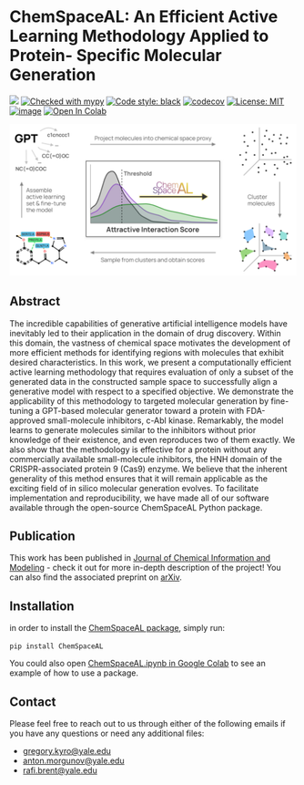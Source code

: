 # ChemSpaceAL: An Efficient Active Learning Methodology Applied to Protein- Specific Molecular Generation

[![](https://img.shields.io/badge/python-3.10+-blue.svg)](https://www.python.org/downloads/)
[![Checked with mypy](https://www.mypy-lang.org/static/mypy_badge.svg)](https://mypy-lang.org/)
[![Code style: black](https://img.shields.io/badge/code%20style-black-000000.svg)](https://github.com/psf/black)
[![codecov](https://codecov.io/gh/batistagroup/ChemSpaceAL/graph/badge.svg?token=ROJSISYJWC)](https://codecov.io/gh/batistagroup/ChemSpaceAL)
[![License: MIT](https://img.shields.io/badge/License-MIT-yellow.svg)](https://github.com/batistagroup/ChemSpaceAL/blob/main/LICENSE)
[![image](https://img.shields.io/pypi/v/ChemSpaceAL.svg)](https://pypi.org/project/ChemSpaceAL/)
<a target="_blank" href="https://colab.research.google.com/github/batistagroup/ChemSpaceAL/blob/main/ChemSpaceAL.ipynb">
  <img src="https://colab.research.google.com/assets/colab-badge.svg" alt="Open In Colab"/>
</a>

![A description of the active learning methodology](media/toc_figure.jpg)

## Abstract

The incredible capabilities of generative artificial intelligence models have inevitably led to their application in the domain of drug discovery. Within this domain, the vastness of chemical space motivates the development of more efficient methods for identifying regions with molecules that exhibit desired characteristics. In this work, we present a computationally efficient active learning methodology that requires evaluation of only a subset of the generated data in the constructed sample space to successfully align a generative model with respect to a specified objective. We demonstrate the applicability of this methodology to targeted molecular generation by fine-tuning a GPT-based molecular generator toward a protein with FDA-approved small-molecule inhibitors, c-Abl kinase. Remarkably, the model learns to generate molecules similar to the inhibitors without prior knowledge of their existence, and even reproduces two of them exactly. We also show that the methodology is effective for a protein without any commercially available small-molecule inhibitors, the HNH domain of the CRISPR-associated protein 9 (Cas9) enzyme. We believe that the inherent generality of this method ensures that it will remain applicable as the exciting field of in silico molecular generation evolves. To facilitate implementation and reproducibility, we have made all of our software available through the open-source ChemSpaceAL Python package.

## Publication

This work has been published in [Journal of Chemical Information and Modeling](https://pubs.acs.org/doi/10.1021/acs.jcim.3c01456) - check it out for more in-depth description of the project! You can also find the associated preprint on [arXiv](https://arxiv.org/abs/2309.05853).

## Installation

in order to install the [ChemSpaceAL package](https://pypi.org/project/ChemSpaceAL/), simply run:

```pip install ChemSpaceAL```

You could also open [ChemSpaceAL.ipynb in Google Colab](https://colab.research.google.com/github/batistagroup/ChemSpaceAL/blob/main/ChemSpaceAL.ipynb) to see an example of how to use a package.

## Contact

Please feel free to reach out to us through either of the following emails if you have any questions or need any additional files:

- <gregory.kyro@yale.edu>
- <anton.morgunov@yale.edu>
- <rafi.brent@yale.edu>
